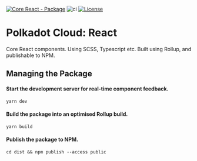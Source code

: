[![Core React - Package](https://img.shields.io/badge/Core&nbsp;React-Package-E6007A?logo=polkadot =E6007A)](https://github.com/paritytech/polkadot-cloud) ![ci](https://github.com/paritytech/polkadot-cloud/actions/workflows/main.yml/badge.svg) [![License](https://img.shields.io/badge/License-GPL_3.0_only-blue.svg)](https://opensource.org/license/gpl-3-0/)

# Polkadot Cloud: React

Core React components. Using SCSS, Typescript etc. Built using Rollup, and publishable to NPM.

## Managing the Package

#### Start the development server for real-time component feedback.

```
yarn dev
```

#### Build the package into an optimised Rollup build.

```
yarn build
```

#### Publish the package to NPM.

```
cd dist && npm publish --access public
```
